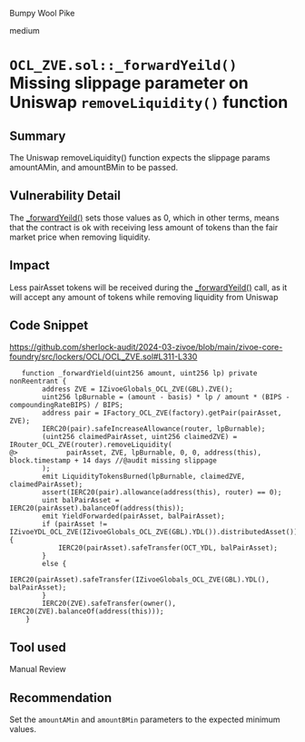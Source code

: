 Bumpy Wool Pike

medium

# `OCL_ZVE.sol::_forwardYeild()` Missing slippage parameter on Uniswap `removeLiquidity()` function

## Summary
The Uniswap removeLiquidity() function expects the slippage params amountAMin, and amountBMin to be passed.


## Vulnerability Detail
The [_forwardYeild()](https://github.com/sherlock-audit/2024-03-zivoe/blob/main/zivoe-core-foundry/src/lockers/OCL/OCL_ZVE.sol#L317) sets those values as 0, which in other terms, means that the contract is ok with receiving less amount of tokens than the fair market price when removing liquidity.


## Impact
Less pairAsset tokens will be received during the  [_forwardYeild()](https://github.com/sherlock-audit/2024-03-zivoe/blob/main/zivoe-core-foundry/src/lockers/OCL/OCL_ZVE.sol#L317)  call, as it will accept any amount of tokens while removing liquidity from Uniswap
## Code Snippet

https://github.com/sherlock-audit/2024-03-zivoe/blob/main/zivoe-core-foundry/src/lockers/OCL/OCL_ZVE.sol#L311-L330

```solidity
   function _forwardYield(uint256 amount, uint256 lp) private nonReentrant {
        address ZVE = IZivoeGlobals_OCL_ZVE(GBL).ZVE();
        uint256 lpBurnable = (amount - basis) * lp / amount * (BIPS - compoundingRateBIPS) / BIPS;
        address pair = IFactory_OCL_ZVE(factory).getPair(pairAsset, ZVE);
        IERC20(pair).safeIncreaseAllowance(router, lpBurnable);
        (uint256 claimedPairAsset, uint256 claimedZVE) = IRouter_OCL_ZVE(router).removeLiquidity(
@>            pairAsset, ZVE, lpBurnable, 0, 0, address(this), block.timestamp + 14 days //@audit missing slippage
        );
        emit LiquidityTokensBurned(lpBurnable, claimedZVE, claimedPairAsset);
        assert(IERC20(pair).allowance(address(this), router) == 0);
        uint balPairAsset = IERC20(pairAsset).balanceOf(address(this));
        emit YieldForwarded(pairAsset, balPairAsset);
        if (pairAsset != IZivoeYDL_OCL_ZVE(IZivoeGlobals_OCL_ZVE(GBL).YDL()).distributedAsset()) {
            IERC20(pairAsset).safeTransfer(OCT_YDL, balPairAsset);
        }
        else {
            IERC20(pairAsset).safeTransfer(IZivoeGlobals_OCL_ZVE(GBL).YDL(), balPairAsset);
        }
        IERC20(ZVE).safeTransfer(owner(), IERC20(ZVE).balanceOf(address(this)));
    }
```
## Tool used

Manual Review

## Recommendation
Set the `amountAMin` and `amountBMin` parameters to the expected minimum values.